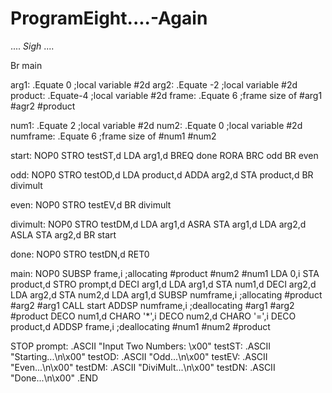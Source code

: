 ProgramEight....-Again
======================

.... *Sigh* ....



Br main

arg1: .Equate 0 ;local variable #2d
arg2: .Equate -2 ;local variable #2d
product: .Equate-4 ;local variable #2d
frame: .Equate 6 ;frame size of #arg1 #agr2  #product

num1: .Equate 2 ;local variable #2d
num2: .Equate 0 ;local variable #2d
numframe: .Equate 6 ;frame size of #num1 #num2

start: NOP0
STRO testST,d
LDA arg1,d 
BREQ done
RORA
BRC odd
BR even

odd: NOP0
STRO testOD,d
LDA product,d
ADDA arg2,d 
STA product,d
BR divimult

even: NOP0
STRO testEV,d
BR divimult

divimult: NOP0
STRO testDM,d 
LDA arg1,d
ASRA
STA arg1,d
LDA arg2,d
ASLA
STA arg2,d
BR start

done: NOP0
STRO testDN,d
RET0

main: NOP0
SUBSP frame,i ;allocating #product #num2 #num1 
LDA 0,i
STA product,d
STRO prompt,d
DECI arg1,d
LDA arg1,d
STA num1,d
DECI arg2,d
LDA arg2,d
STA num2,d
LDA arg1,d
SUBSP numframe,i ;allocating #product #arg2 #arg1 
CALL start 
ADDSP numframe,i ;deallocating #arg1 #arg2 #product 
DECO num1,d
CHARO '*',i
DECO num2,d
CHARO '=',i
DECO product,d
ADDSP frame,i ;deallocating #num1 #num2 #product 

STOP
prompt: .ASCII "Input Two Numbers: \x00"
testST: .ASCII "Starting...\n\x00"
testOD: .ASCII "Odd...\n\x00"
testEV: .ASCII "Even...\n\x00"
testDM: .ASCII "DiviMult...\n\x00"
testDN: .ASCII "Done...\n\x00"
.END